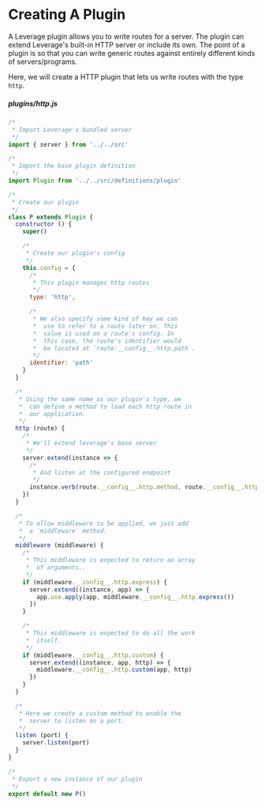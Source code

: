 Creating A Plugin
=================

A Leverage plugin allows you to write routes for a
server. The plugin can extend Leverage's built-in
HTTP server or include its own. The point of a plugin
is so that you can write generic routes against
entirely different kinds of servers/programs.

Here, we will create a HTTP plugin that lets us write
routes with the type `http`.

##### plugins/http.js
```js
/*
 * Import Leverage's bundled server
 */
import { server } from '../../src'

/*
 * Import the base plugin definition
 */
import Plugin from '../../src/definitions/plugin'

/*
 * Create our plugin
 */
class P extends Plugin {
  constructor () {
    super()

    /*
     * Create our plugin's config
     */
    this.config = {
      /*
       * This plugin manages http routes
       */
      type: 'http',

      /*
       * We also specify some kind of key we can
       *  use to refer to a route later on. This
       *  value is used on a route's config. In
       *  this case, the route's identifier would
       *  be located at `route.__config__.http.path`.
       */
      identifier: 'path'
    }
  }

  /*
   * Using the same name as our plugin's type, we
   *  can define a method to load each http route in
   *  our application.
   */
  http (route) {
    /*
     * We'll extend leverage's base server
     */
    server.extend(instance => {
      /*
       * And listen at the configured endpoint
       */
      instance.verb(route.__config__.http.method, route.__config__.http.path, route.http)
    })
  }

  /*
   * To allow middleware to be applied, we just add
   *  a `middleware` method.
   */
  middleware (middleware) {
    /*
     * This middleware is expected to return an array
     *  of arguments..
     */
    if (middleware.__config__.http.express) {
      server.extend((instance, app) => {
        app.use.apply(app, middleware.__config__.http.express())
      })
    }

    /*
     * This middleware is expected to do all the work
     *  itself.
     */
    if (middleware.__config__.http.custom) {
      server.extend((instance, app, http) => {
        middleware.__config__.http.custom(app, http)
      })
    }
  }

  /*
   * Here we create a custom method to enable the
   *  server to listen on a port.
   */
  listen (port) {
    server.listen(port)
  }
}

/*
 * Export a new instance of our plugin
 */
export default new P()
```
